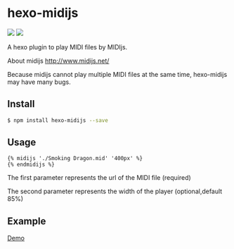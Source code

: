 # hexo-midijs
![](https://img.shields.io/npm/v/hexo-midijs)   ![](https://img.shields.io/npm/dt/hexo-midijs)

A hexo plugin to play MIDI files by MIDIjs.

About midijs http://www.midijs.net/

Because midijs cannot play multiple MIDI files at the same time, hexo-midijs may have many bugs.


## Install 

```bash
$ npm install hexo-midijs --save
```

## Usage

```
{% midijs './Smoking Dragon.mid' '400px' %}
{% endmidijs %}
```
The first parameter represents the url of the MIDI file (required)

The second parameter represents the width of the player (optional,default 85%)

## Example

[Demo](https://d-sketon.github.io/hexo-midijs/hexo-midijs/)
